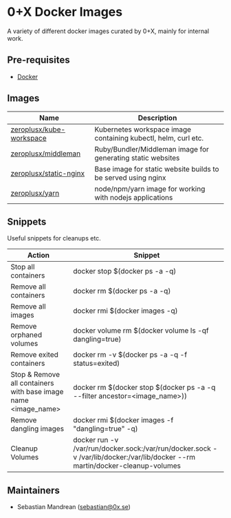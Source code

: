 0+X Docker Images
=================
A variety of different docker images curated by 0+X, mainly for internal work.

Pre-requisites
--------------
* [Docker](https://docs.docker.com/engine/installation/)

Images
------
| Name                                       | Description                                                    |
|--------------------------------------------|----------------------------------------------------------------|
| [zeroplusx/kube-workspace](kube-workspace) | Kubernetes workspace image containing kubectl, helm, curl etc. |
| [zeroplusx/middleman](middleman)           | Ruby/Bundler/Middleman image for generating static websites    |
| [zeroplusx/static-nginx](static-nginx)     | Base image for static website builds to be served using nginx  |
| [zeroplusx/yarn](yarn)                     | node/npm/yarn image for working with nodejs applications       |

Snippets
--------
Useful snippets for cleanups etc.

| **Action**                                                       | **Snippet** |
|------------------------------------------------------------------|-------------|
| Stop all containers                                              | docker stop \$(docker ps -a -q) |
| Remove all containers                                            | docker rm \$(docker ps -a -q) |
| Remove all images                                                | docker rmi \$(docker images -q) |
| Remove orphaned volumes                                          | docker volume rm \$(docker volume ls -qf dangling=true) |
| Remove exited containers                                         | docker rm -v \$(docker ps -a -q -f status=exited) |
| Stop & Remove all containers with base image name \<image_name\> | docker rm \$(docker stop \$(docker ps -a -q --filter ancestor=\<image_name\>)) |
| Remove dangling images                                           | docker rmi \$(docker images -f "dangling=true" -q) |
| Cleanup Volumes                                                  | docker run -v /var/run/docker.sock:/var/run/docker.sock -v /var/lib/docker:/var/lib/docker --rm martin/docker-cleanup-volumes |

Maintainers
-----------
* Sebastian Mandrean (<sebastian@0x.se>)
